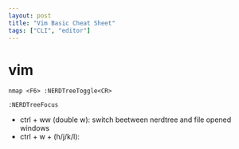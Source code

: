 ```yaml
---
layout: post
title: "Vim Basic Cheat Sheet"
tags: ["CLI", "editor"]
---
```



# vim 

```
nmap <F6> :NERDTreeToggle<CR>
```

```
:NERDTreeFocus
```

* ctrl + ww (double w): switch beetween nerdtree and file opened windows
* ctrl + w + (h/j/k/l): 

